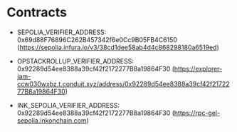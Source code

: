 # Contracts

- SEPOLIA_VERIFIER_ADDRESS: 0x69d88F76896C262B457342f6e0Cc9B05FB4C6150 (https://sepolia.infura.io/v3/38cd1dee58ab4d4c868298180a6519ed)

- OPSTACKROLLUP_VERIFIER_ADDRESS: 0x92289d54ee8388a39cf42f2172277B8a19864F30 (https://explorer-jam-ccw030wxbz.t.conduit.xyz/address/0x92289d54ee8388a39cf42f2172277B8a19864F30)

- INK_SEPOLIA_VERIFIER_ADDRESS: 0x92289d54ee8388a39cf42f2172277B8a19864F30 (https://rpc-gel-sepolia.inkonchain.com)
